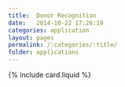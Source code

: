 ```yaml
---
title:  Donor Recognition
date:   2014-10-22 17:26:19
categories: application
layout: pages
permalink: /:categories/:title/
folder: applications
---
```


{% include card.liquid %}